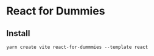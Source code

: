 # React for Dummies

## Install

```shell
yarn create vite react-for-dummmies --template react
```

